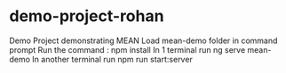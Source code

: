 # demo-project-rohan
Demo Project demonstrating MEAN
Load mean-demo folder in command prompt
Run the command : npm install
In 1 terminal run ng serve mean-demo
In another terminal run npm run start:server
